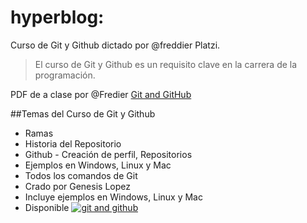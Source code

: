 # hyperblog:
Curso de Git y Github dictado por @freddier Platzi.

>El curso de Git y Github es un requisito clave en la carrera de la programación.

PDF de a clase por @Fredier
[Git and GitHub](http://https://static.platzi.com/media/public/uploads/git-github_917f1c24-de6d-4d30-99ca-f47214e6ae16.pdf "Git and GitHub")

##Temas del Curso de Git y Github
* Ramas
* Historia del Repositorio
* Github - Creación de perfil, Repositorios
* Ejemplos en Windows, Linux y Mac
* Todos los comandos de Git
* Crado por Genesis Lopez
* Incluye ejemplos en Windows, Linux y Mac
* Disponible
[![git and github](https://camo.githubusercontent.com/38f113b96a368dfb7f634d2f2da97e7b8c748042d2a284b97c3fad048bb3ff55/68747470733a2f2f6d69726f2e6d656469756d2e636f6d2f6d61782f323733322f312a6d74736b3366515f4252656d466964686b656c3364412e706e67 "git and github")](https://camo.githubusercontent.com/38f113b96a368dfb7f634d2f2da97e7b8c748042d2a284b97c3fad048bb3ff55/68747470733a2f2f6d69726f2e6d656469756d2e636f6d2f6d61782f323733322f312a6d74736b3366515f4252656d466964686b656c3364412e706e67 "git and github")
